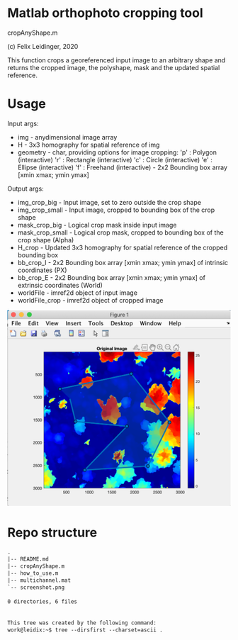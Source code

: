 # Matlab orthophoto cropping tool

cropAnyShape.m

(c) Felix Leidinger, 2020
 
This function crops a georeferenced input image to an arbitrary shape and returns the
cropped image, the polyshape, mask and the updated spatial reference.

# Usage

Input args:
* img - anydimensional image array
* H - 3x3 homography for spatial reference of img
* geometry - char, providing options for image cropping:
            'p' : Polygon (interactive)
            'r' : Rectangle (interactive)
            'c' : Circle (interactive)
            'e' : Ellipse (interactive)
            'f' : Freehand (interactive)
          - 2x2 Bounding box array [xmin xmax; ymin ymax]

Output args:
* img_crop_big - Input image, set to zero outside the crop shape
* img_crop_small - Input image, cropped to bounding box of the crop shape
* mask_crop_big - Logical crop mask inside input image
* mask_crop_small - Logical crop mask, cropped to bounding box of the crop shape (Alpha) 
* H_crop - Updated 3x3 homography for spatial reference of the cropped bounding box
* bb_crop_I - 2x2 Bounding box array [xmin xmax; ymin ymax] of intrinsic coordinates (PX)
* bb_crop_E - 2x2 Bounding box array [xmin xmax; ymin ymax] of extrinsic coordinates (World)
* worldFile - imref2d object of input image
* worldFile_crop - imref2d object of cropped image

<img src="screenshot.png" width="1000">


# Repo structure

```
.
|-- README.md
|-- cropAnyShape.m
|-- how_to_use.m
|-- multichannel.mat
`-- screenshot.png

0 directories, 6 files


This tree was created by the following command:
work@leidix:~$ tree --dirsfirst --charset=ascii .
```

